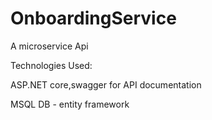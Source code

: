 # OnboardingService

A microservice Api

Technologies Used:

ASP.NET core,swagger  for API documentation

MSQL DB - entity framework

